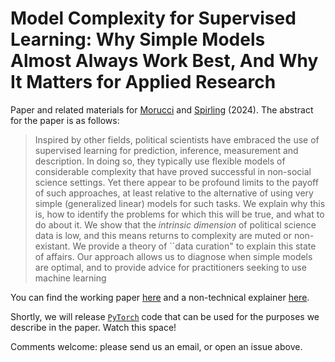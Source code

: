# Model Complexity for Supervised Learning: Why Simple Models Almost Always Work Best, And Why It Matters for Applied Research

Paper and related materials for [Morucci](https://marcomorucci.com/bio/) and [Spirling](https://arthurspirling.org/) (2024).  The abstract for the paper is as follows: 

> Inspired by  other fields, political scientists have embraced the use of supervised learning for prediction, inference, measurement and description. In doing so, they typically use flexible models of considerable complexity that have proved successful in non-social science settings. Yet there appear to be profound limits to the payoff of such approaches, at least relative to the alternative of using very simple (generalized linear) models for such tasks. We explain why this is, how to identify the problems for which this will be true, and what to do about it.  We show that the *intrinsic dimension* of political science data is low, and this means returns to complexity are muted or non-existant.  We provide a theory of ``data curation" to explain this state of affairs.  Our approach allows us to diagnose when simple models are optimal, and to provide advice for practitioners seeking to use machine learning


You can find the working paper [here](https://arthurspirling.org/documents/MorucciSpirling_JustDoOLS.pdf) and a non-technical explainer [here](https://github.com/ArthurSpirling/JustDoOLS/blob/main/explainer/explainer.md).

Shortly, we will release [`PyTorch`](https://pytorch.org/) code that can be used for the purposes we describe in the paper.  Watch this space!

Comments welcome: please send us an email, or open an issue above. 
